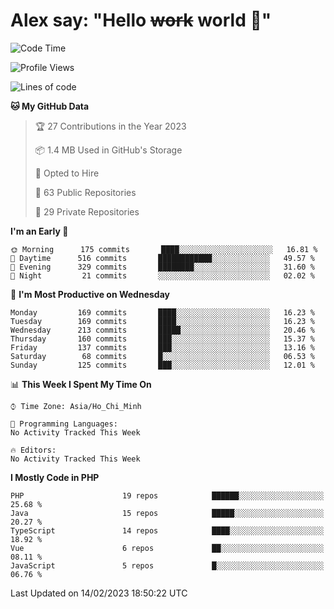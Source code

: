 # Alex say: "Hello ~~work~~ world 🐾"

<!--START_SECTION:waka-->
![Code Time](http://img.shields.io/badge/Code%20Time-839%20hrs%205%20mins-blue)

![Profile Views](http://img.shields.io/badge/Profile%20Views-0-blue)

![Lines of code](https://img.shields.io/badge/From%20Hello%20World%20I%27ve%20Written-1%20Million%20lines%20of%20code-blue)

**🐱 My GitHub Data** 

> 🏆 27 Contributions in the Year 2023
 > 
> 📦 1.4 MB Used in GitHub's Storage 
 > 
> 💼 Opted to Hire
 > 
> 📜 63 Public Repositories 
 > 
> 🔑 29 Private Repositories  
 > 
**I'm an Early 🐤** 

```text
🌞 Morning      175 commits       ████░░░░░░░░░░░░░░░░░░░░░   16.81 % 
🌆 Daytime      516 commits       ████████████░░░░░░░░░░░░░   49.57 % 
🌃 Evening      329 commits       ████████░░░░░░░░░░░░░░░░░   31.60 % 
🌙 Night         21 commits       ░░░░░░░░░░░░░░░░░░░░░░░░░   02.02 % 

```
📅 **I'm Most Productive on Wednesday** 

```text
Monday         169 commits       ████░░░░░░░░░░░░░░░░░░░░░   16.23 % 
Tuesday        169 commits       ████░░░░░░░░░░░░░░░░░░░░░   16.23 % 
Wednesday      213 commits       █████░░░░░░░░░░░░░░░░░░░░   20.46 % 
Thursday       160 commits       ███░░░░░░░░░░░░░░░░░░░░░░   15.37 % 
Friday         137 commits       ███░░░░░░░░░░░░░░░░░░░░░░   13.16 % 
Saturday        68 commits       █░░░░░░░░░░░░░░░░░░░░░░░░   06.53 % 
Sunday         125 commits       ███░░░░░░░░░░░░░░░░░░░░░░   12.01 % 

```


📊 **This Week I Spent My Time On** 

```text
⌚︎ Time Zone: Asia/Ho_Chi_Minh

💬 Programming Languages: 
No Activity Tracked This Week

🔥 Editors: 
No Activity Tracked This Week

```

**I Mostly Code in PHP** 

```text
PHP                      19 repos            ██████░░░░░░░░░░░░░░░░░░░   25.68 % 
Java                     15 repos            █████░░░░░░░░░░░░░░░░░░░░   20.27 % 
TypeScript               14 repos            ████░░░░░░░░░░░░░░░░░░░░░   18.92 % 
Vue                      6 repos             ██░░░░░░░░░░░░░░░░░░░░░░░   08.11 % 
JavaScript               5 repos             █░░░░░░░░░░░░░░░░░░░░░░░░   06.76 % 

```



 Last Updated on 14/02/2023 18:50:22 UTC
<!--END_SECTION:waka-->
